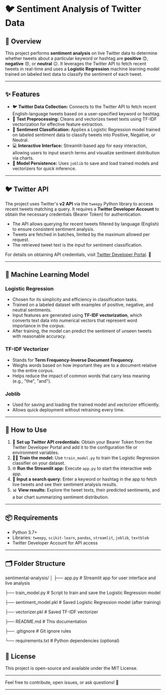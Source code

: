 # 🐦 Sentiment Analysis of Twitter Data

## 📖 Overview

This project performs **sentiment analysis** on live Twitter data to determine whether tweets about a particular keyword or hashtag are **positive** 😊, **negative** 😞, or **neutral** 😐. It leverages the Twitter API to fetch recent tweets in real-time and uses a **Logistic Regression** machine learning model trained on labeled text data to classify the sentiment of each tweet.

---

## ✨ Features

- 🐦 **Twitter Data Collection:** Connects to the Twitter API to fetch recent English-language tweets based on a user-specified keyword or hashtag.
- 🧹 **Text Preprocessing:** Cleans and vectorizes tweet texts using TF-IDF vectorization for effective feature extraction.
- 🤖 **Sentiment Classification:** Applies a Logistic Regression model trained on labeled sentiment data to classify tweets into Positive, Negative, or Neutral.
- 💻 **Interactive Interface:** Streamlit-based app for easy interaction, allowing users to input search terms and visualize sentiment distribution via charts.
- 💾 **Model Persistence:** Uses `joblib` to save and load trained models and vectorizers for quick inference.

---

## 🐦 Twitter API

The project uses Twitter's **v2 API** via the `tweepy` Python library to access recent tweets matching a query. It requires a **Twitter Developer Account** to obtain the necessary credentials (Bearer Token) for authentication.

- The API allows querying for recent tweets filtered by language (English) to ensure consistent sentiment analysis.
- Tweets are fetched in batches, limited by the maximum allowed per request.
- The retrieved tweet text is the input for sentiment classification.

For details on obtaining API credentials, visit [Twitter Developer Portal](https://developer.twitter.com/). 🔑

---

## 🤖 Machine Learning Model

### Logistic Regression

- Chosen for its simplicity and efficiency in classification tasks.
- Trained on a labeled dataset with examples of positive, negative, and neutral sentiments.
- Input features are generated using **TF-IDF vectorization**, which converts text data into numerical vectors that represent word importance in the corpus.
- After training, the model can predict the sentiment of unseen tweets with reasonable accuracy.

### TF-IDF Vectorizer

- Stands for **Term Frequency-Inverse Document Frequency**.
- Weighs words based on how important they are to a document relative to the entire corpus.
- Helps reduce the impact of common words that carry less meaning (e.g., "the", "and").

### Joblib

- Used for saving and loading the trained model and vectorizer efficiently.
- Allows quick deployment without retraining every time.

---

## 🚀 How to Use

1. 🔐 **Set up Twitter API credentials:** Obtain your Bearer Token from the Twitter Developer Portal and add it to the configuration file or environment variables.
2. 🏋️‍♂️ **Train the model:** Use `train_model.py` to train the Logistic Regression classifier on your dataset.
3. 🌐 **Run the Streamlit app:** Execute `app.py` to start the interactive web app.
4. 🔎 **Input a search query:** Enter a keyword or hashtag in the app to fetch live tweets and see their sentiment analysis results.
5. 📊 **View results:** Explore the tweet texts, their predicted sentiments, and a bar chart summarizing sentiment distribution.

---

## 📦 Requirements

- Python 3.7+
- Libraries: `tweepy`, `scikit-learn`, `pandas`, `streamlit`, `joblib`, `textblob`
- Twitter Developer Account for API access

---

## 🗂 Folder Structure
sentimental-analysis/
│
├── app.py                       # Streamlit app for user interface and live analysis

├── train_model.py               # Script to train and save the Logistic Regression model

├── sentiment_model.pkl          # Saved Logistic Regression model (after training)

├── vectorizer.pkl               # Saved TF-IDF vectorizer

├── README.md                    # This documentation

├── .gitignore                   # Git ignore rules

└── requirements.txt             # Python dependencies (optional)

## 📜 License

This project is open-source and available under the MIT License.

---

Feel free to contribute, open issues, or ask questions! 💬

---
